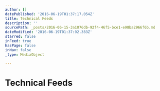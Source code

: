 ```yaml
---
author: []
datePublished: '2016-06-19T01:37:17.054Z'
title: Technical Feeds
description: ''
sourcePath: _posts/2016-06-15-3a1076db-92f4-46f5-bce1-e98ba2966f6b.md
dateModified: '2016-06-19T01:37:02.383Z'
starred: false
inFeed: true
hasPage: false
inNav: false
_type: MediaObject

---
```

# Technical Feeds